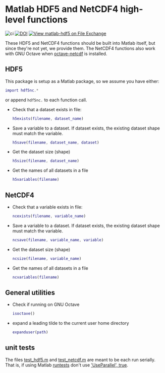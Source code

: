 # Matlab HDF5 and NetCDF4 high-level functions

![ci](https://github.com/scivision/matlab-hdf5/workflows/ci/badge.svg)
[![DOI](https://zenodo.org/badge/273830124.svg)](https://zenodo.org/badge/latestdoi/273830124)
[![View matlab-hdf5 on File Exchange](https://www.mathworks.com/matlabcentral/images/matlab-file-exchange.svg)](https://www.mathworks.com/matlabcentral/fileexchange/78673-matlab-hdf5)

These HDF5 and NetCDF4 functions should be built into Matlab itself, but since they're not yet, we provide them.
The NetCDF4 functions also work with GNU Octave when
[octave-netcdf](https://octave.sourceforge.io/netcdf/index.html)
is installed.

## HDF5

This package is setup as a Matlab package, so we assume you have either:

```matlab
import hdf5nc.*
```

or append `hdf5nc.` to each function call.

* Check that a dataset exists in file:

    ```matlab
    h5exists(filename, dataset_name)
    ```

* Save a variable to a dataset. If dataset exists, the existing dataset shape must match the variable.

    ```matlab
    h5save(filename, dataset_name, dataset)
    ```

* Get the dataset size (shape)

    ```matlab
    h5size(filename, dataset_name)
    ```

* Get the names of all datasets in a file

    ```matlab
    h5variables(filename)
    ```

## NetCDF4

* Check that a variable exists in file:

    ```matlab
    ncexists(filename, variable_name)
    ```

* Save a variable to a dataset. If dataset exists, the existing dataset shape must match the variable.

    ```matlab
    ncsave(filename, variable_name, variable)
    ```

* Get the dataset size (shape)

    ```matlab
    ncsize(filename, variable_name)
    ```

* Get the names of all datasets in a file

    ```matlab
    ncvariables(filename)
    ```

## General utilities

* Check if running on GNU Octave

    ```matlab
    isoctave()
    ```

* expand a leading tilde to the current user home directory

    ```matlab
    expanduser(path)
    ```

## unit tests

The files
[test_hdf5.m](./test_hdf5.m)
and
[test_netcdf.m](./test_netcdf.m)
are meant to be each run serially.
That is, if using Matlab
[runtests](https://www.mathworks.com/help/matlab/ref/runtests.html)
don't use
['UseParallel', true](https://www.mathworks.com/help/parallel-computing/run-matlab-functions-with-automatic-parallel-support.html).
